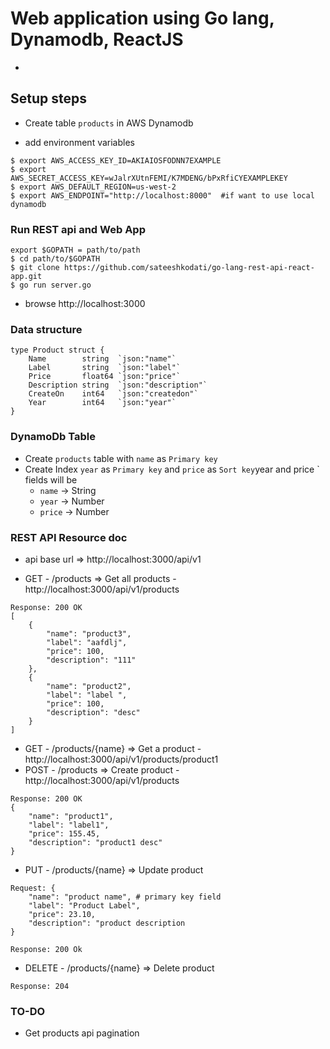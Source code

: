 # Web application using Go lang,  Dynamodb, ReactJS
-

## Setup steps 
- Create table ```products``` in AWS Dynamodb 

- add environment variables
```
$ export AWS_ACCESS_KEY_ID=AKIAIOSFODNN7EXAMPLE
$ export AWS_SECRET_ACCESS_KEY=wJalrXUtnFEMI/K7MDENG/bPxRfiCYEXAMPLEKEY
$ export AWS_DEFAULT_REGION=us-west-2
$ export AWS_ENDPOINT="http://localhost:8000"  #if want to use local dynamodb
```


### Run REST api and Web App
```
export $GOPATH = path/to/path
$ cd path/to/$GOPATH
$ git clone https://github.com/sateeshkodati/go-lang-rest-api-react-app.git
$ go run server.go
```
- browse http://localhost:3000


### Data structure
```
type Product struct {
	Name        string  `json:"name"`
	Label       string  `json:"label"`
	Price       float64 `json:"price"`
	Description string  `json:"description"`
	CreateOn    int64   `json:"createdon"`
	Year        int64   `json:"year"`
}
```

### DynamoDb Table
 -  Create `products` table with `name` as `Primary key`
 - Create Index `year` as `Primary key` and `price` as `Sort key`year and price ` fields will be 
    - `name` -> String
    - `year` -> Number
    - `price` -> Number


### REST API Resource doc

- api base url => http://localhost:3000/api/v1

- GET - /products  => Get all products - http://localhost:3000/api/v1/products
```
Response: 200 OK
[
    {
        "name": "product3",
        "label": "aafdlj",
        "price": 100,
        "description": "111"
    },
    {
        "name": "product2",
        "label": "label ",
        "price": 100,
        "description": "desc"
    }
]
```
- GET - /products/{name}  => Get a product - http://localhost:3000/api/v1/products/product1
- POST - /products => Create product - http://localhost:3000/api/v1/products
```
Response: 200 OK
{
    "name": "product1",
    "label": "label1",
    "price": 155.45,
    "description": "product1 desc"
}
```
- PUT - /products/{name}  => Update product
```
Request: {
    "name": "product name", # primary key field
    "label": "Product Label",
    "price": 23.10, 
    "description": "product description
}

Response: 200 Ok
```
- DELETE - /products/{name} => Delete product
```
Response: 204
```


### TO-DO
- Get products api pagination